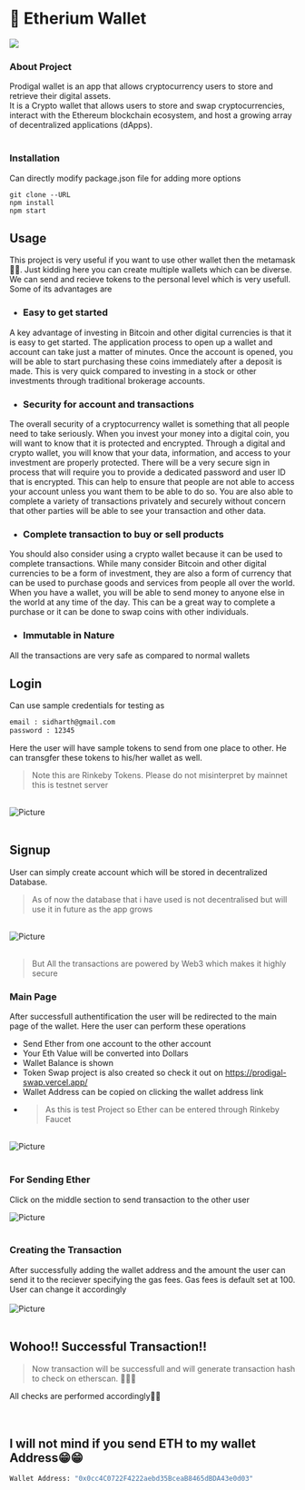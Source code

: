 # 🤑 Etherium Wallet
<img src="./github_assets/🤑_Etherium_Wallet!!.png" />

### About Project
Prodigal wallet is an app that allows cryptocurrency users to store and retrieve their digital assets.<br>
It is a Crypto wallet that allows users to store and swap cryptocurrencies, interact with the Ethereum blockchain ecosystem, and host a growing array of decentralized applications (dApps).<br><br>
### Installation
Can directly modify package.json file for adding more options

```react 
git clone --URL
npm install
npm start
```

## Usage
This project is very useful if you want to use other wallet then the metamask 🤣🤣. Just kidding here you can create multiple wallets which can be diverse. We can send and recieve tokens to the personal level which is very usefull.
Some of its advantages are

- ### Easy to get started
A key advantage of investing in Bitcoin and other digital currencies is that it is easy to get started. The application process to open up a wallet and account can take just a matter of minutes. Once the account is opened, you will be able to start purchasing these coins immediately after a deposit is made. This is very quick compared to investing in a stock or other investments through traditional brokerage accounts.

- ### Security for account and transactions
The overall security of a cryptocurrency wallet is something that all people need to take seriously. When you invest your money into a digital coin, you will want to know that it is protected and encrypted. Through a digital and crypto wallet, you will know that your data, information, and access to your investment are properly protected. There will be a very secure sign in process that will require you to provide a dedicated password and user ID that is encrypted. This can help to ensure that people are not able to access your account unless you want them to be able to do so. You are also able to complete a variety of transactions privately and securely without concern that other parties will be able to see your transaction and other data.

- ### Complete transaction to buy or sell products
You should also consider using a crypto wallet because it can be used to complete transactions. While many consider Bitcoin and other digital currencies to be a form of investment, they are also a form of currency that can be used to purchase goods and services from people all over the world. When you have a wallet, you will be able to send money to anyone else in the world at any time of the day. This can be a great way to complete a purchase or it can be done to swap coins with other individuals.

- ### Immutable in Nature
All the transactions are very safe as compared to normal wallets


## Login
Can use sample credentials for testing as 
```bash
email : sidharth@gmail.com
password : 12345
```
Here the user will have sample tokens to send from one place to other. He can transgfer these tokens to his/her wallet as well. 
<blockquote>Note this are Rinkeby Tokens. Please do not misinterpret by mainnet this is testnet server</blockquote>
<br>
<img src="./github_assets/loginNew.jpg" 
        alt="Picture" 
        width="auto"        
        style="display: block; margin: 0 auto" /> 
<br>

## Signup
User can simply create account which will be stored in decentralized Database.
<blockquote>As of now the database that i have used is not decentralised but will use it in future as the app grows</blockquote>
<br>
<img src="./github_assets/signup.jpg" 
        alt="Picture" 
        width="auto"        
        style="display: block; margin: 0 auto" /> 
<br>
<blockquote>But All the transactions are powered by Web3 which makes it highly secure</blockquote>

### Main Page
After successfull authentification the user will be redirected to the main page of the wallet. 
Here the user can perform these operations
- Send Ether from one account to the other account
- Your Eth Value will be converted into Dollars
- Wallet Balance is shown
- Token Swap project is also created so check it out on <link>https://prodigal-swap.vercel.app/<link>
- Wallet Address can be copied on clicking the wallet address link
- <blockquote>As this is test Project so Ether can be entered through Rinkeby Faucet</blockquote>

<br>
<img src="./github_assets/main.jpg" 
        alt="Picture" 
        width="auto"        
        style="display: block; margin: 0 auto" /> 
<br>

### For Sending Ether
Click on the middle section to send transaction to the other user

<img src="./github_assets/send.jpg" 
        alt="Picture" 
        width="auto"        
        style="display: block; margin: 0 auto" /> 
<br>

### Creating the Transaction
After successfully adding the wallet address and the amount the user can send it to the reciever specifying the gas fees. Gas fees is default set at 100. User can change it accordingly
<br>
<br>
<img src="./github_assets/gas fee.jpg" 
        alt="Picture" 
        width="auto"        
        style="display: block; margin: 0 auto" /> 
<br>

## Wohoo!! Successful Transaction!!
<blockquote>Now transaction will be successfull and will generate transaction hash to check on etherscan. 👏👏👏</blockquote>
All checks are performed accordingly🙌🙌
<br>
<br>
<br>

## I will not mind if you send ETH to my wallet Address😁😁

```bash
Wallet Address: "0x0cc4C0722F4222aebd35BceaB8465dBDA43e0d03"
```



